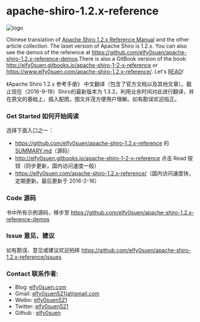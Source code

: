 apache-shiro-1.2.x-reference
============================

![logo](http://i1288.photobucket.com/albums/b484/elfy0suen/elfy0suen%20blog/apache-shiro-logo_zpsbce4a426.png)

Chinese translation of  [Apache Shiro 1.2.x Reference Manual](http://shiro.apache.org/reference) and the other article collection. 
The laset version of Apache Shiro is 1.2.x. You can also see the demos of the reference at <https://github.com/elfy0suen/apache-shiro-1.2.x-reference-demos>.There is also a GitBook version of the book: <http://elfy0suen.gitbooks.io/apache-shiro-1-2-x-reference> or <https://www.elfy0suen.com/apache-shiro-1.2.x-reference/>.
Let's [READ](SUMMARY.md)!

《Apache Shiro 1.2.x 参考手册》 中文翻译（包含了官方文档以及其他文章）。截止现在（2016-9-18）Shiro的最新版本为 1.3.2，利用业余时间对此进行翻译，并在原文的基础上，插入配图，图文并茂方便用户理解。如有勘误欢迎指正。

### Get Started 如何开始阅读

选择下面入口之一：

* <https://github.com/elfy0suen/apache-shiro-1.2.x-reference> 的 [SUMMARY.md](SUMMARY.md)（源码）
* <http://elfy0suen.gitbooks.io/apache-shiro-1-2-x-reference> 点击 Read 按钮（同步更新，国内访问速度一般）
* <https://elfy0suen.com/apache-shiro-1.2.x-reference/>（国内访问速度快，定期更新。最后更新于 2016-2-16）

### Code 源码

书中所有示例源码，移步至 <https://github.com/elfy0suen/apache-shiro-1.2.x-reference-demos>

### Issue 意见、建议

如有勘误、意见或建议欢迎拍砖 <https://github.com/elfy0suen/apache-shiro-1.2.x-reference/issues>

### Contact 联系作者:

* Blog: [elfy0suen.com](https://elfy0suen.com)
* Gmail: [elfy0suen521(at)gmail.com](mailto:elfy0suen521@gmail.com)
* Weibo: [elfy0suen521](http://weibo.com/elfy0suen521)
* Twitter: [elfy0suen521](https://twitter.com/elfy0suen521)
* Github : [elfy0suen](https://github.com/elfy0suen)

